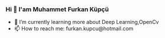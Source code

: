 
### Hi 👋 I'am Muhammet Furkan Küpçü

<ul>
      <li>📖 I’m currently learning more about Deep Learning,OpenCv</li>
      <li>📫 How to reach me: furkan.kupcu@hotmail.com</li>
</ul>

